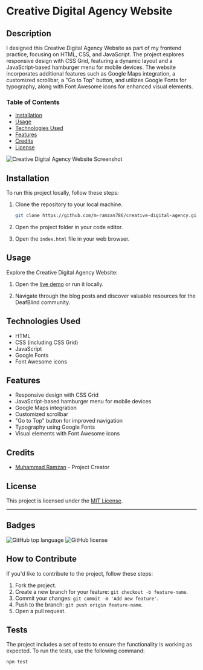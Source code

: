 # Creative Digital Agency Website

## Description

I designed this Creative Digital Agency Website as part of my frontend practice, focusing on HTML, CSS, and JavaScript. The project explores responsive design with CSS Grid, featuring a dynamic layout and a JavaScript-based hamburger menu for mobile devices. The website incorporates additional features such as Google Maps integration, a customized scrollbar, a "Go to Top" button, and utilizes Google Fonts for typography, along with Font Awesome icons for enhanced visual elements.

### Table of Contents

- [Installation](#installation)
- [Usage](#usage)
- [Technologies Used](#technologies-used)
- [Features](#features)
- [Credits](#credits)
- [License](#license)

![Creative Digital Agency Website Screenshot](assets/images/deafblind-thumbnail.png)

## Installation

To run this project locally, follow these steps:

1. Clone the repository to your local machine.
    ```bash
    git clone https://github.com/m-ramzan786/creative-digital-agency.git
    ```

2. Open the project folder in your code editor.

3. Open the `index.html` file in your web browser.

## Usage

Explore the Creative Digital Agency Website:

1. Open the [live demo](https://deafblind.vercel.app/) or run it locally.

2. Navigate through the blog posts and discover valuable resources for the DeafBlind community.

## Technologies Used

- HTML
- CSS (including CSS Grid)
- JavaScript
- Google Fonts
- Font Awesome icons

## Features

- Responsive design with CSS Grid
- JavaScript-based hamburger menu for mobile devices
- Google Maps integration
- Customized scrollbar
- "Go to Top" button for improved navigation
- Typography using Google Fonts
- Visual elements with Font Awesome icons

## Credits

- [Muhammad Ramzan](https://github.com/m-ramzan786) - Project Creator

## License

This project is licensed under the [MIT License](LICENSE).

---

## Badges

![GitHub top language](https://img.shields.io/github/languages/top/m-ramzan786/creative-digital-agency)
![GitHub license](https://img.shields.io/github/license/m-ramzan786/creative-digital-agency)

## How to Contribute

If you'd like to contribute to the project, follow these steps:

1. Fork the project.
2. Create a new branch for your feature: `git checkout -b feature-name`.
3. Commit your changes: `git commit -m 'Add new feature'`.
4. Push to the branch: `git push origin feature-name`.
5. Open a pull request.

## Tests

The project includes a set of tests to ensure the functionality is working as expected. To run the tests, use the following command:
```bash
npm test